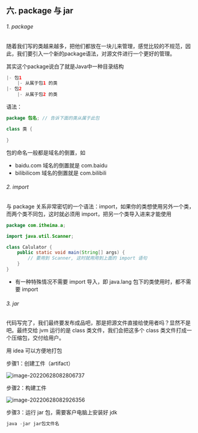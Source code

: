 ## 六. package 与 jar

###### 1. package

随着我们写的类越来越多，把他们都放在一块儿来管理，感觉比较的不规范，因此，我们要引入一个新的package语法，对源文件进行一个更好的管理。

其实这个package说白了就是Java中一种目录结构

```java
|- 包1
    |- 从属于包1 的类
|- 包2
    |- 从属于包2 的类
```

语法：

```java
package 包名; // 告诉下面的类从属于此包

class 类 {
    
}
```

包的命名一般都是域名的倒置，如

* baidu.com 域名的倒置就是 com.baidu
* bilibilicom 域名的倒置就是 com.bilibili



###### 2. import

与 package 关系非常密切的一个语法：import，如果你的类想使用另外一个类，而两个类不同包，这时就必须用 import，把另一个类导入进来才能使用

```java
package com.itheima.a;

import java.util.Scanner;

class Calulator {
    public static void main(String[] args) {
        // 要用到 Scanner, 这时就用用到上面的 import 语句
    }
}
```

* 有一种特殊情况不需要 import 导入，即 java.lang 包下的类使用时，都不需要 import



###### 3. jar

代码写完了，我们最终要发布成品吧，那是把源文件直接给使用者吗？显然不是吧。最终交给 jvm 运行的是 class 类文件，我们会把这多个 class 类文件打成一个压缩包，交付给用户。

用 idea 可以方便地打包

步骤1：创建工件（artifact）

![image-20220628082806737](image-20220628082806737.png)

步骤2：构建工件

![image-20220628082926356](image-20220628082926356.png)

步骤3：运行 jar 包，需要客户电脑上安装好 jdk

```java
java -jar jar包文件名
```